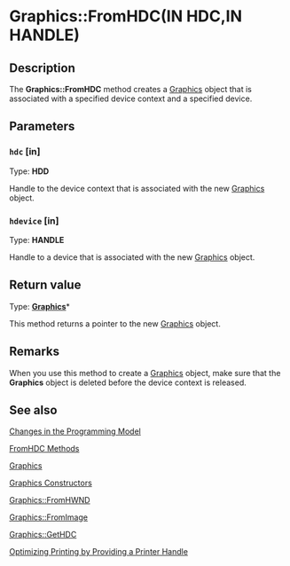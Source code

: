 # Graphics::FromHDC(IN HDC,IN HANDLE)

## Description

The **Graphics::FromHDC** method creates a
[Graphics](https://learn.microsoft.com/windows/desktop/api/gdiplusgraphics/nl-gdiplusgraphics-graphics) object that is associated with a specified device context and a specified device.

## Parameters

### `hdc` [in]

Type: **HDD**

Handle to the device context that is associated with the new
[Graphics](https://learn.microsoft.com/windows/desktop/api/gdiplusgraphics/nl-gdiplusgraphics-graphics) object.

### `hdevice` [in]

Type: **HANDLE**

Handle to a device that is associated with the new
[Graphics](https://learn.microsoft.com/windows/desktop/api/gdiplusgraphics/nl-gdiplusgraphics-graphics) object.

## Return value

Type: **[Graphics](https://learn.microsoft.com/windows/desktop/api/gdiplusgraphics/nl-gdiplusgraphics-graphics)***

This method returns a pointer to the new
[Graphics](https://learn.microsoft.com/windows/desktop/api/gdiplusgraphics/nl-gdiplusgraphics-graphics) object.

## Remarks

When you use this method to create a
[Graphics](https://learn.microsoft.com/windows/desktop/api/gdiplusgraphics/nl-gdiplusgraphics-graphics) object, make sure that the
**Graphics** object is deleted before the device context is released.

## See also

[Changes in the Programming Model](https://learn.microsoft.com/windows/desktop/gdiplus/-gdiplus-changes-in-the-programming-model-about)

[FromHDC Methods](https://learn.microsoft.com/windows/desktop/api/gdiplusgraphics/nf-gdiplusgraphics-graphics-fromhdc(inhdc))

[Graphics](https://learn.microsoft.com/windows/desktop/api/gdiplusgraphics/nl-gdiplusgraphics-graphics)

[Graphics Constructors](https://learn.microsoft.com/windows/desktop/api/gdiplusgraphics/nf-gdiplusgraphics-graphics-graphics(constgraphics_))

[Graphics::FromHWND](https://learn.microsoft.com/windows/desktop/api/gdiplusgraphics/nf-gdiplusgraphics-graphics-fromhwnd)

[Graphics::FromImage](https://learn.microsoft.com/windows/desktop/api/gdiplusgraphics/nf-gdiplusgraphics-graphics-fromimage)

[Graphics::GetHDC](https://learn.microsoft.com/windows/desktop/api/gdiplusgraphics/nf-gdiplusgraphics-graphics-gethdc)

[Optimizing Printing by Providing a Printer Handle](https://learn.microsoft.com/windows/desktop/gdiplus/-gdiplus-optimizing-printing-by-providing-a-printer-handle-use)
